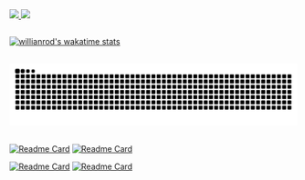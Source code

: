 <div align="justify">

  <a href="https://github.com/JSeno">
  
  <img height="180em" src="https://github-readme-stats.vercel.app/api?username=JSeno&show_icons=true&theme=vision-friendly-dark&include_all_commits=true&count_private=true"/>
  
  <img height="180em" src="https://github-readme-stats.vercel.app/api/top-langs/?username=JSeno&layout=compact&langs_count=10&theme=vision-friendly-dark"/>
  
</div>
  
  ##
 
 [![willianrod's wakatime stats](https://github-readme-stats.vercel.app/api/wakatime?username=JSeno&theme=vision-friendly-dark)](https://wakatime.com/@JSeno)
  
  ##
  
![Snake animation](https://github.com/jseno/jseno/blob/output/github-contribution-grid-snake.svg)

  ##
  
  
[![Readme Card](https://github-readme-stats.vercel.app/api/pin/?username=JSeno&repo=aula_tkinter&show_icons=true&theme=vision-friendly-dark)](https://github.com/JSeno/aula_tkinter)
[![Readme Card](https://github-readme-stats.vercel.app/api/pin/?username=JSeno&repo=cypress_aprendizado&show_icons=true&theme=vision-friendly-dark)](https://github.com/JSeno/cypress_aprendizado)

[![Readme Card](https://github-readme-stats.vercel.app/api/pin/?username=JSeno&repo=udemy_js&show_icons=true&theme=vision-friendly-dark)](https://github.com/JSeno/udemy_js)
[![Readme Card](https://github-readme-stats.vercel.app/api/pin/?username=JSeno&repo=100DaysofCode&show_icons=true&theme=vision-friendly-dark)](https://github.com/JSeno/100DaysofCode)
